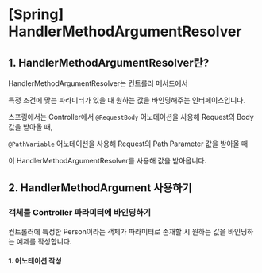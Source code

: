 # [Spring] HandlerMethodArgumentResolver





## 1. HandlerMethodArgumentResolver란?

HandlerMethodArgumentResolver는 컨트롤러 메서드에서 

특정 조건에 맞는 파라미터가 있을 때 원하는 값을 바인딩해주는 인터페이스입니다.



스프링에서는 Controller에서 `@RequestBody` 어노테이션을 사용해 Request의 Body 값을 받아올 때,

`@PathVariable` 어노테이션을 사용해 Request의 Path Parameter 값을 받아올 때 

이 HandlerMethodArgumentResolver를 사용해 값을 받아옵니다.





## 2. HandlerMethodArgument 사용하기



### 객체를 Controller 파라미터에 바인딩하기

컨트롤러에 특정한 Person이라는 객체가 파라미터로 존재할 시 원하는 값을 바인딩하는 예제를 작성합니다.



#### 1. 어노테이션 작성




























